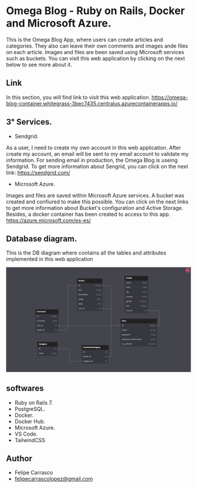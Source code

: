 # Omega Blog - Ruby on Rails, Docker and Microsoft Azure.

This is the Omega Blog App, where users can create articles and categories.
They also can leave their own comments and images ande files on each article. Images and files are been saved using
Microsoft services such as buckets.
You can visit this web application by clicking on the next below to see more about it.


## Link
In this section, you will find link to visit this web application.
https://omega-blog-container.whitegrass-3bec7435.centralus.azurecontainerapps.io/

## 3° Services.

- Sendgrid.

As a user, I need to create my own account in this web application. After create my account, an email will be sent to my email account to validate my information.
For sending email in production, the Omega Blog is useing Sendgrid.
To get more information about Sengrid, you can click on the next link: https://sendgrid.com/

- Microsoft Azure.

Images and files are saved within Microsoft Azure services. A bucket was created and confiured to make this possible.
You can click on the next links to get more information about Bucket's configuration and Active Storage. Besides, a docker container has been created to access to this app. https://azure.microsoft.com/es-es/

## Database diagram.

This is the DB diagram where contains all the tables and attributes implemented in this web application

![](./app/assets/images/03.png)

## softwares

- Ruby on Rails 7.
- PostgreSQL.
- Docker.
- Docker Hub.
- Microsoft Azure.
- VS Code.
- TailwindCSS

## Author

- Felipe Carrasco
- felipecarrascolopez@gmail.com
